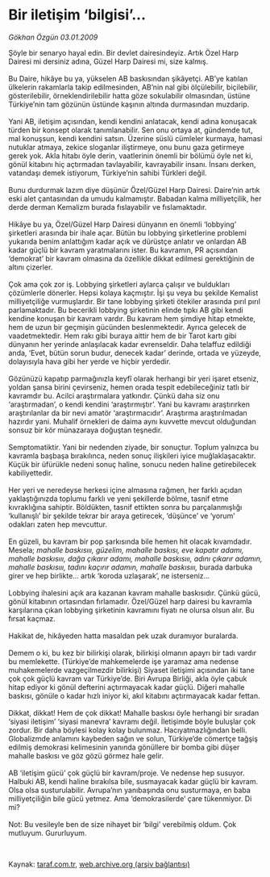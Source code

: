 # Bir iletişim ‘bilgisi’...

*Gökhan Özgün 03.01.2009*

<div class="taraf_structure_2col_1zq">
<div class="margen_n">



 <p>Şöyle bir senaryo hayal edin. Bir devlet dairesindeyiz. Artık Özel Harp Dairesi mi dersiniz adına, Güzel Harp Dairesi mi, size kalmış. <br/><br/>Bu Daire, hikâye bu ya, yükselen AB baskısından şikâyetçi. AB’ye katılan ülkelerin rakamlarla takip edilmesinden, AB’nin nal gibi ölçülebilir, biçilebilir, gösterilebilir, örneklendirilebilir hatta göze sokulabilir olmasından, üstüne Türkiye’nin tam gözünün üstünde kaşının altında durmasından muzdarip. <br/><br/>Yani AB, iletişim açısından, kendi kendini anlatacak, kendi adına konuşacak türden bir konsept olarak tanımlanabilir. Sen onu ortaya at, gündemde tut, mal konuşsun, kendi kendini satsın. Üzerine süslü cümleler kurmaya, hamasi nutuklar atmaya, zekice sloganlar iliştirmeye, onu bunu gaza getirmeye gerek yok. Akla hitabı öyle derin, vaatlerinin önemli bir bölümü öyle net ki, gönül kitabını hiç açtırmadan tavlayabilir, kavrayabilir insanı. İnsanı derken, vatandaşı demek istiyorum, Türkiye’nin sahibi Türkleri değil. <br/><br/>Bunu durdurmak lazım diye düşünür Özel/Güzel Harp Dairesi. Daire’nin artık eski alet çantasından da umudu kalmamıştır. Babadan kalma milliyetçilik, her derde derman Kemalizm burada fıslayabilir ve fıslamaktadır. <br/><br/>Hikâye bu ya, Özel/Güzel Harp Dairesi dünyanın en önemli ‘lobbying’ şirketleri arasında bir ihale açar. Bütün bu lobbying şirketlerine problemi yukarıda benim anlattığım kadar açık ve dürüstçe anlatır ve onlardan AB kadar güçlü bir kavram yaratmalarını ister. Bu kavramın, PR açısından ‘demokrat’ bir kavram olmasına da özellikle dikkat edilmesi gerektiğinin de altını çizerler. <br/><br/>Çok ama çok zor iş. Lobbying şirketleri aylarca çalışır ve buldukları çözümlerle dönerler. Hepsi kolaya kaçmıştır. İşi şu veya bu şekilde Kemalist milliyetçiliğe vurmuşlardır. Bir tane lobbying şirketi ötekiler arasında pırıl pırıl parlamaktadır. Bu becerikli lobbying şirketinin elinde tıpkı AB gibi kendi kendine konuşan bir kavram vardır. Bu kavram hem şimdiye hitap etmekte, hem de uzun bir geçmişin gücünden beslenmektedir. Ayrıca gelecek de vaadetmektedir. Hem rakı gibi buraya aittir hem de bir Tarot kartı gibi dünyanın her yerinde anlaşılacak kadar evrenseldir. Daha telaffuz edildiği anda, ‘Evet, bütün sorun budur, denecek kadar’ derinde, ortada ve yüzeyde, dolayısıyla hava gibi her yerde ve hiçbir yerdedir. <br/><br/>Gözünüzü kapatıp parmağınızla keyfî olarak herhangi bir yeri işaret etseniz, yoldan şansa birini çevirseniz, hemen orada tespit edebileceğiniz tatlı bir kavramdır bu. Acilci araştırmalara yatkındır. Çünkü daha siz onu ‘araştırmadan’, o kendi kendini ‘araştırmıştır’. Yani bu kavramı araştırırken araştırılanlar da bir nevi amatör ‘araştırmacıdır’. Araştırma araştırılmadan hazırdır yani. Muhalif örnekleri de daima aynı kuvvette mevcut olduğundan sonsuz bir kör münazaraya doğuştan teşnedir. <br/><br/>Semptomatiktir. Yani bir nedenden ziyade, bir sonuçtur. Toplum yalnızca bu kavramla başbaşa bırakılınca, neden sonuç ilişkileri iyice muğlaklaşacaktır. Küçük bir üfürükle nedeni sonuç haline, sonucu neden haline getirebilecek kabiliyettedir. <br/><br/>Her yeri ve neredeyse herkesi içine almasına rağmen, her farklı açıdan yaklaştığınızda toplumu farklı ve yeni şekillerde bölme, tasnif etme kıvraklığına sahiptir. Böldükten, tasnif ettikten sonra bu parçalanmışlığı ‘kullanışlı’ bir şekilde tekrar bir araya getirecek, ‘düşünce’ ve ‘yorum’ odakları zaten hep mevcuttur. <br/><br/>En güzeli, bu kavram bir pop şarkısında bile hemen hit olacak kıvamdadır. Mesela;<i> mahalle baskısııı, güzelim, mahalle baskısı, eve kapatır adamı, mahalle baskısııı, dağa çıkarır adamı, mahalle baskısııı, adını çıkarır adamın, mahalle baskısııı, tadını kaçırır adamın, mahalle baskısııı, </i>burada darbuka girer ve hep birlikte... artık ‘koroda uzlaşarak’, ne isterseniz... <br/><br/>Lobbying ihalesini açık ara kazanan kavram mahalle baskısıdır. Çünkü gücü, gönül kitabının ortasından fırlamadır. Özel/Güzel harp dairesi bu kavramla karşılarına çıkan lobbying şirketinin kavramını fiyatı ne olursa olsun alır. Bu fırsat kaçmaz. <br/><br/>Hakikat de, hikâyeden hatta masaldan pek uzak duramıyor buralarda. <br/><br/>Demem o ki, bu kez bir bilirkişi olarak, bilirkişi olmanın apayrı bir tadı vardır bu memlekette. (Türkiye’de mahkemelerde işe yaramaz ama nedense muhakemelerde vazgeçilmezdir bilirkişi) Siyaset iletişimi açısından iki tane çok çok güçlü kavram var Türkiye’de. Biri Avrupa Birliği, akla öyle çabuk hitap ediyor ki gönül defterini açtırmayacak kadar güçlü. Diğeri mahalle baskısı, gönüle o kadar hızlı iniyor ki, akıl kitabını açtırmayacak kadar fettan. <br/><br/>Dikkat, dikkat! Hem de çok dikkat! Mahalle baskısı öyle herhangi bir sıradan ‘siyasi iletişim’ ‘siyasi manevra’ kavramı değil. İletişimde böyle buluşlar çok zordur. Bir daha böylesi kolay kolay bulunmaz. Hacıyatmazlığından belli. Globalizmde anlamını kaybeden sağın ve solun, Türkiye’de cömertçe tağşiş edilmiş demokrasi kelimesinin yanında gönüllere bir bomba gibi düşer mahalle baskısı ve göz gözü görmez hale gelir. <br/><br/>AB ‘iletişim gücü’ çok güçlü bir kavram/proje. Ve nedense hep susuyor. Halbuki AB, kendi haline bırakılsa bile, susmayacak kadar güçlü bir kavram. Olsa olsa susturulabilir. Avrupa’nın yanıbaşında onu susturmaya, en baba milliyetçiliğin bile gücü yetmez. Ama ‘demokrasilerde’ çare tükenmiyor. Di mi? <br/><br/>Not: Bu vesileyle ben de size nihayet bir ‘bilgi’ verebilmiş oldum. Çok mutluyum. Gururluyum.</p>

<br/>


<div id="taraf_not">
</div>

</div>


</div>

Kaynak: [taraf.com.tr](http://www.taraf.com.tr:80/makale/3395.htm), [web.archive.org (arşiv bağlantısı)](http://web.archive.org/web/20090414193758/http://www.taraf.com.tr:80/makale/3395.htm)
